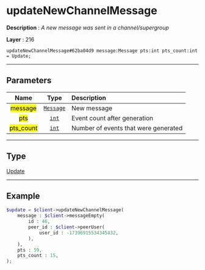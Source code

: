 # updateNewChannelMessage

**Description** : *A new message was sent in a channel/supergroup*

**Layer** : 216

```tl
updateNewChannelMessage#62ba04d9 message:Message pts:int pts_count:int = Update;
```

---

## Parameters

| Name | Type | Description |
| :---: | :---: | :--- |
| <mark>message</mark> | [`Message`](type/Message) | New message |
| <mark>pts</mark> | [`int`](type/int) | Event count after generation |
| <mark>pts_count</mark> | [`int`](type/int) | Number of events that were generated |

---

## Type

[Update](type/Update)

---

## Example

```php
$update = $client->updateNewChannelMessage(
	message : $client->messageEmpty(
		id : 46,
		peer_id : $client->peerUser(
			user_id : -17396915534345432,
		),
	),
	pts : 59,
	pts_count : 15,
);
```